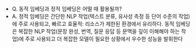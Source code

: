 - Q. 동적 임베딩과 정적 임베딩은 어떨 때 활용될까? 
- A. 정적 임베딩은 간단한 NLP 작업(텍스트 분류, 유사성 측정 등 단어 수준의 작업)에 주로 사용되고, 빠르고 효율적: 리소스가 제한된 환경에서 유리하다. 동적 임베딩은 복잡한 NLP 작업(문장 완성, 번역, 질문 응답 등 문맥을 깊이 이해해야 하는 작업)에 주로 사용되고 더 복잡한 모델이 필요한 상황에서 우수한 성능을 발휘한다

